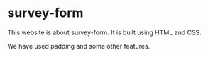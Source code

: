 # survey-form

This website is about survey-form. It is built using HTML and CSS.

We have used padding and some other features.
